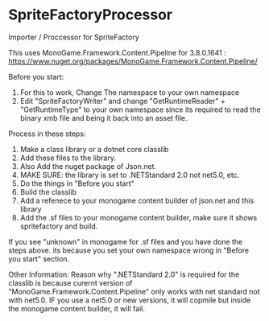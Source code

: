 # SpriteFactoryProcessor
Importer / Proccessor for SpriteFactory

This uses MonoGame.Framework.Content.Pipeline for 3.8.0.1641 : https://www.nuget.org/packages/MonoGame.Framework.Content.Pipeline/

Before you start:
  1. For this to work, Change The namespace to your own namespace
  2. Edit "SpriteFactoryWriter" and change "GetRuntimeReader" + "GetRuntimeType" to your own namespace since its required to read the binary xmb file and being it back into an asset file.

Process in these steps:
  1. Make a class library or a dotnet core classlib
  2. Add these files to the library.
  3. Also Add the nuget package of Json.net.
  4. MAKE SURE: the library is set to .NETStandard 2.0 not net5.0, etc.
  5. Do the things in "Before you start"
  6. Build the classlib
  7. Add a refenece to your monogame content builder of json.net and this library
  8. Add the .sf files to your monogame content builder, make sure it shows spritefactory and build.

If you see "unknown" in monogame for .sf files and you have done the steps above. its because you set your own namespace wrong in "Before you start" section.
  
  Other Information:
    Reason why ".NETStandard 2.0" is required for the classlib is because curernt version of "MonoGame.Framework.Content.Pipeline" only works with net standard not with net5.0. IF you use a net5.0 or new versions, it will copmile but inside the monogame content builder, it will fail.
    
